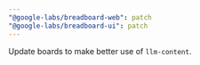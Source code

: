 ```yaml
---
"@google-labs/breadboard-web": patch
"@google-labs/breadboard-ui": patch
---
```


Update boards to make better use of `llm-content`.
